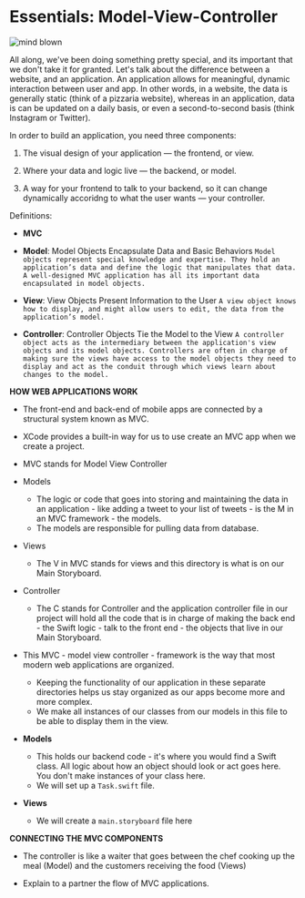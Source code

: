 # Essentials: Model-View-Controller


![mind blown](http://i.giphy.com/1gUxB3UbATEvS.gif)


All along, we've been doing something pretty special, and its important that we don't take it for granted.  Let's talk about the difference between a website, and an application.  An application allows for meaningful, dynamic interaction between user and app.  In other words, in a website, the data is generally static (think of a pizzaria website), whereas in an application, data is can be updated on a daily basis, or even a second-to-second basis (think Instagram or Twitter).  

In order to build an application, you need three components:

1. The visual design of your application — the frontend, or view.

2. Where your data and logic live — the backend, or model.

3. A way for your frontend to talk to your backend, so it can change dynamically accoridng to what the user wants — your controller.


Definitions:

+ **MVC**
+ **Model**: Model Objects Encapsulate Data and Basic Behaviors
`Model objects represent special knowledge and expertise. They hold an application’s data and define the logic that manipulates that data. A well-designed MVC application has all its important data encapsulated in model objects.`

+ **View**: View Objects Present Information to the User
`A view object knows how to display, and might allow users to edit, the data from the application’s model.`

+ **Controller**:  Controller Objects Tie the Model to the View
`A controller object acts as the intermediary between the application's view objects and its model objects. Controllers are often in charge of making sure the views have access to the model objects they need to display and act as the conduit through which views learn about changes to the model.`


**HOW WEB APPLICATIONS WORK**
+ The front-end and back-end of mobile apps are connected by a structural system known as MVC.
+ XCode provides a built-in way for us to use create an MVC app when we create a project.  
+ MVC stands for Model View Controller
+ Models
  * The logic or code that goes into storing and maintaining the data in an application - like adding a tweet to your list of tweets - is the M in an MVC framework - the models.
  * The models are responsible for pulling data from database.
+ Views
  * The V in MVC stands for views and this directory is what is on our Main Storyboard.
+ Controller
  * The C stands for Controller and the application controller file in our project will hold all the code that is in charge of making the back end - the Swift logic - talk to the front end - the objects that live in our Main Storyboard.
+ This MVC - model view controller - framework is the way that most modern web applications are organized.
  * Keeping the functionality of our application in these separate directories helps us stay organized as our apps become more and more complex.
  * We make all instances of our classes from our models in this file to be able to display them in the view.

+ **Models**
    * This holds our backend code - it's where you would find a Swift class. All logic about how an object should look or act goes here. You don't make instances of your class here.
    * We will set up a `Task.swift` file.

+ **Views**
  * We will create a  `main.storyboard` file here
 

**CONNECTING THE MVC COMPONENTS**
  * The controller is like a waiter that goes between the chef cooking up the meal (Model) and the customers receiving the food (Views)



+ Explain to a partner the flow of MVC applications.
